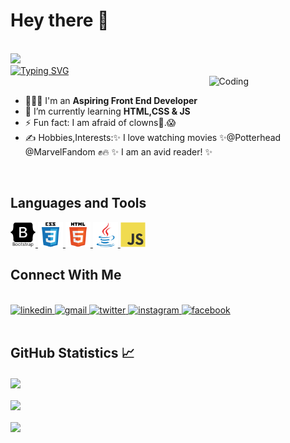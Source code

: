 # Hey there :wave:
<br/><img src="https://readme-typing-svg.herokuapp.com?font=Lobster&size=30&pause=1000&color=d96736&width=435&lines=I'm+Vidhi+Jain!;" style="max-width: 100%;">
<br/>
<a href="https://git.io/typing-svg"><img src="https://readme-typing-svg.herokuapp.com?font=Lobster&pause=1000&color=28b7eb&multiline=true&width=435&lines=I+am+a+passionate+Frontend+Developer+from+India!" alt="Typing SVG" /></a><br/>
<img align="right" width="37%" src="https://mir-s3-cdn-cf.behance.net/project_modules/disp/601014116770475.6068beff4640a.gif" alt="Coding" />
<br/>

- 👩🏼‍💻 I'm an **Aspiring Front End Developer**
- 🌱 I’m currently learning **HTML,CSS & JS**
- ⚡ Fun fact: I am afraid of clowns🤡.😱
- ✍️ Hobbies,Interests:✨ I love watching movies ✨@Potterhead @MarvelFandom ✊🔥 ✨ I am an avid reader! ✨
<br/>

## Languages and Tools
<p align="left"> <a href="https://getbootstrap.com" target="_blank" rel="noreferrer"> <img src="https://raw.githubusercontent.com/devicons/devicon/master/icons/bootstrap/bootstrap-plain-wordmark.svg" alt="bootstrap" width="40" height="40"/> </a> <a href="https://www.w3schools.com/css/" target="_blank" rel="noreferrer"> <img src="https://raw.githubusercontent.com/devicons/devicon/master/icons/css3/css3-original-wordmark.svg" alt="css3" width="40" height="40"/> </a> <a href="https://www.w3.org/html/" target="_blank" rel="noreferrer"> <img src="https://raw.githubusercontent.com/devicons/devicon/master/icons/html5/html5-original-wordmark.svg" alt="html5" width="40" height="40"/> </a> <a href="https://www.java.com" target="_blank" rel="noreferrer"> <img src="https://raw.githubusercontent.com/devicons/devicon/master/icons/java/java-original.svg" alt="java" width="40" height="40"/> </a> <a href="https://developer.mozilla.org/en-US/docs/Web/JavaScript" target="_blank" rel="noreferrer"> <img src="https://raw.githubusercontent.com/devicons/devicon/master/icons/javascript/javascript-original.svg" alt="javascript" width="40" height="40"/> </a> </p>

## Connect With Me
<br/>
<div>
<a href="https://www.linkedin.com/in/vidhi-jain-b46b0a215/">
<img src="https://img.icons8.com/color/1x/linkedin.png" alt="linkedin" />
</a>
<a href="mailto:vidhijain3003@gmail.com">
<img src="https://img.icons8.com/color/1x/gmail-new.png" alt="gmail" />
</a>
<a href="https://twitter.com/Its_Vee_Jain">
<img src="https://img.icons8.com/fluency/1x/twitter.png" alt="twitter" />
</a>
<a href="https://www.instagram.com/itsveejain/">
<img src="https://img.icons8.com/color/1x/instagram-new.png" alt="instagram" />
</a>
 <a href="https://www.facebook.com/profile.php?id=100013177326925">
<img src="https://img.icons8.com/fluency/1x/facebook-new.png" alt="facebook" />
</a>
</div>
</br>

## GitHub Statistics 📈
<p align="center">
 
   <img align="center" src="https://github-readme-streak-stats.herokuapp.com/?user=vi3003&theme=jolly" /><br/><br/>
   <img align="center" src="https://github-readme-stats.vercel.app/api/top-langs?username=vi3003&show_icons=true&locale=en&layout=compact&theme=jolly" /><br/><br/>
  <img align="center" src="https://github-readme-stats.vercel.app/api?username=vi3003&show_icons=true&theme=jolly" />
</p>


<!---
vi3003/vi3003 is a ✨ special ✨ repository because its `README.md` (this file) appears on your GitHub profile.
You can click the Preview link to take a look at your changes.
--->
